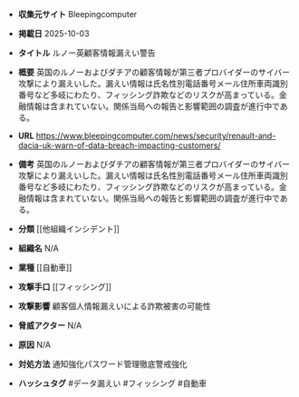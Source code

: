 - **収集元サイト**
Bleepingcomputer

- **掲載日**
2025-10-03

- **タイトル**
ルノー英顧客情報漏えい警告

- **概要**
英国のルノーおよびダチアの顧客情報が第三者プロバイダーのサイバー攻撃により漏えいした。漏えい情報は氏名性別電話番号メール住所車両識別番号など多岐にわたり、フィッシング詐欺などのリスクが高まっている。金融情報は含まれていない。関係当局への報告と影響範囲の調査が進行中である。

- **URL**
https://www.bleepingcomputer.com/news/security/renault-and-dacia-uk-warn-of-data-breach-impacting-customers/

- **備考**
英国のルノーおよびダチアの顧客情報が第三者プロバイダーのサイバー攻撃により漏えいした。漏えい情報は氏名性別電話番号メール住所車両識別番号など多岐にわたり、フィッシング詐欺などのリスクが高まっている。金融情報は含まれていない。関係当局への報告と影響範囲の調査が進行中である。

- **分類**
[[他組織インシデント]]

- **組織名**
N/A

- **業種**
[[自動車]]

- **攻撃手口**
[[フィッシング]]

- **攻撃影響**
顧客個人情報漏えいによる詐欺被害の可能性

- **脅威アクター**
N/A

- **原因**
N/A

- **対処方法**
通知強化パスワード管理徹底警戒強化

- **ハッシュタグ**
#データ漏えい #フィッシング #自動車
